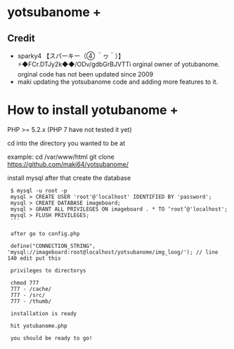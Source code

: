 # yotsubanome +
## Credit
* sparky4 【スパーキー（④ ＾ヮ＾）】⚡◆FCr.DTJy2k◆◆/ODv/gdbGrBJVTTi orginal owner of yotubanome. orginal code has not been updated since 2009
* maki updating the yotsubanome code and adding more features to it.


# How to install yotubanome +

PHP >= 5.2.x (PHP 7 have not tested it yet)

cd into the directory you wanted to be at

example: cd /var/www/html git clone https://github.com/maki64/yotsubanome/

install mysql after that create the database

   ```
    $ mysql -u root -p
    mysql > CREATE USER 'root'@'localhost' IDENTIFIED BY 'password';
    mysql > CREATE DATABASE imageboard;
    mysql > GRANT ALL PRIVILEGES ON imageboard . * TO ‘root’@'localhost';
    mysql > FLUSH PRIVILEGES;
    ```
    
    after go to config.php
    
    define("CONNECTION_STRING", 'mysql://imageboard:root@localhost/yotsubanome/img_loog/'); // line 140 edit put this
    
    privileges to directorys 
    
    chmod 777 
    777 - /cache/
    777 - /src/
    777 - /thumb/
    
    installation is ready
    
    hit yotubanome.php 
    
    you should be ready to go!
